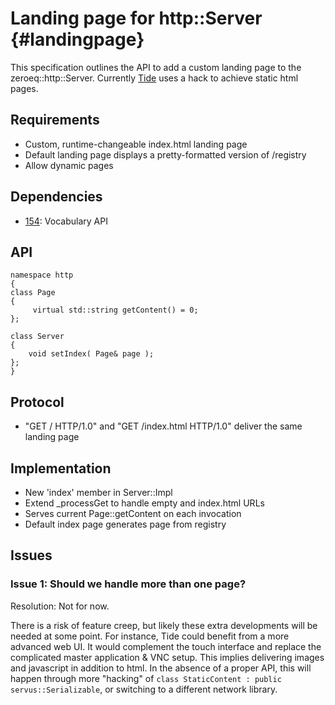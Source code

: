Landing page for http::Server {#landingpage}
============

This specification outlines the API to add a custom landing page to the
zeroeq::http::Server. Currently
[Tide](https://github.com/BlueBrain/Tide/blob/master/tide/master/rest/RestInterface.cpp)
uses a hack to achieve static html pages.

## Requirements

* Custom, runtime-changeable index.html landing page
* Default landing page displays a pretty-formatted version of /registry
* Allow dynamic pages

## Dependencies

* [154](https://github.com/HBPVIS/ZeroEQ/pull/154): Vocabulary API

## API

    namespace http
    {
    class Page
    {
         virtual std::string getContent() = 0;
    };

    class Server
    {
        void setIndex( Page& page );
    };
    }

## Protocol

* "GET / HTTP/1.0" and "GET /index.html HTTP/1.0" deliver the same
  landing page

## Implementation

* New 'index' member in Server::Impl
* Extend _processGet to handle empty and index.html URLs
* Serves current Page::getContent on each invocation
* Default index page generates page from registry

## Issues

### Issue 1: Should we handle more than one page?

Resolution: Not for now.

There is a risk of feature creep, but likely these extra developments
will be needed at some point. For instance, Tide could benefit from a
more advanced web UI. It would complement the touch interface and
replace the complicated master application & VNC setup. This implies
delivering images and javascript in addition to html. In the absence of
a proper API, this will happen through more "hacking" of ```class
StaticContent : public servus::Serializable```, or switching to a
different network library.
